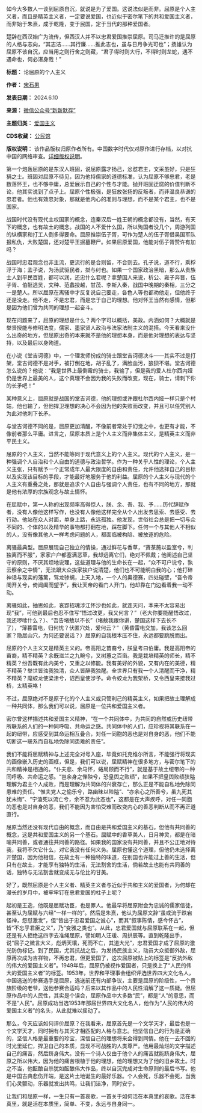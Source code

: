 如今大多数人一谈到屈原自沉，就说是为了爱国。这说法似是而非。屈原是个人主义者，而且是精英主义者，一定要说爱国，也近似于密尔笔下的共和爱国主义者，而非始于朱熹，成于乾隆，变于民国，定于当代的那种爱国者。


楚辞在西汉始广为流传，但西汉人并不以忠君爱国推崇屈原。司马迁推许的是屈原的人格与志向，“其志洁……其行廉……推此志也，虽与日月争光可也”；扬雄认为屈原不该自沉，应当用之则行舍之则藏，“君子得时则大行，不得时则龙蛇，遇不遇命也，何必湛身哉！”




**标题：** 论屈原的个人主义  

**作者：** [宋石男](https://chinadigitaltimes.net/space/新新默存)  

**发表日期：** 2024.6.10  

**来源：** [微信公众号“新新默存”](https://web.archive.org/web/https://mp.weixin.qq.com/s/CRm6iakNy6KuF_4wPWW13g)  

**主题归类：** [爱国主义](https://chinadigitaltimes.net/space/爱国主义)  

**CDS收藏：** [公民馆](https://chinadigitaltimes.net/space/%E5%85%AC%E6%B0%91%E9%A6%86)  

**版权说明：** 该作品版权归原作者所有。中国数字时代仅对原作进行存档，以对抗中国的网络审查。[详细版权说明](https://chinadigitaltimes.net/chinese/copyright)。


第一个炮轰屈原的是东汉人班固，说屈原露才扬己，忿怼君主，文采虽好，只是狂狷之士。班固对屈原不待见，因为他持儒家的道德标准，认为屈原不够忠君，老是数落怀王，也不够中庸，总爱展示自己的个性与才能。抛开班固迂腐的价值判断不论，他其实说到了点子上。屈原个性极强，是狂放张扬的反叛者，而非温良恭谦的忠君者。他也有效忠对象，那就是他内心的准则与理想，而不是某个君主，也不是国家。


战国时代没有现代主权国家的概念，连秦汉后一姓王朝的概念都没有，当然，有天下的概念，也有故土的概念。战国的人不爱什么国，所以殉国者没几个，周游列国的纵横家和打工人倒多得要命。屈原推崇伍子胥，可作为楚人的伍子胥借吴国军队报私仇，大败楚国，还对楚平王掘墓鞭尸。如果屈原爱国，他能对伍子胥赞许有加吗？


战国时忠君观念也非主流，更流行的是合则留，不合则去。孔子说，道不行，乘桴浮于海；孟子说，为汤武驱民者，桀与纣也。如果一个国家政治黑暗，那么从贵族士人到平民百姓，都可以润，还忠什么君呢？拿楚国人来说，析公、雍子奔晋，伍子胥、伯噽逃吴，文种、范蠡投越，甘茂、李斯入秦，战国中晚期的秦相，三分之一是楚人。所以屈原在离骚中才反复说自己要走，各色人等也都劝他走，但他终于还是没走。他不走，不是忠君，而是忠于自己的理想。他对怀王当然有感情，但那是因为他们曾为共同的理想一起奋斗。


现在问题来了，屈原的理想是什么？两个字可以概括，美政。内涵如何？大概就是举贤授能与修明法度，儒家、墨家贤人政治与法家法制主义的混搭。今天看来没什么出奇的地方，但屈原出奇的本来就不是他的理想本身，而是他对理想的表达与坚持，以及最后以身殉道。


在小说《堂吉诃德》中，一个理发师扮成的骑士跟堂吉诃德决斗——其实不过是打架，堂吉诃德不是对手，被打倒在地，胡子乱了，满脸血污，狼狈不堪。堂吉诃德怎么说的？他说：“我是世界上最倒霉的骑士，我输了，但是我的爱人杜尔西内娅仍是世界上最美的人，这个真理不会因为我的失败而改变，现在，骑士，请刺下你的长矛吧！”


某种意义上，屈原就是战国的堂吉诃德，他的理想或许跟杜尔西内娅一样只是个村姑，他也输了，但他捍卫理想的决心不会因为他的失败而改变，并且可以任凭别人为此对他刺下长矛。


与堂吉诃德不同的是，屈原更加清醒，不像前者常处于幻觉之中，也更有才能，不像前者那么平庸。进言之，屈原本质上是个人主义而非集体主义，是精英主义而非平民主义。


屈原的个人主义，当然不能等同于现代意义上的个人主义。现代的个人主义，是一种强调个人自治和个人自由的道德与政治哲学。作为一种关乎人性的理论，个人主义主张，只有赋予一个正常成年人最大限度的自由和责任，允许他选择自己的目标以及实现该目标的手段，才能最好地服务于他的利益。屈原的个人主义与现代的个人主义有重叠之处，那就是追求个人自由与强调个人责任，也有不同的地方，那就是他有浓厚的宗族观念与故土情怀。


在屈赋中，第一人称的出现频率高得惊人，朕、余、吾、我、予……历代辞赋作者，没有人像他这样写作，也没有人像他这样完全从个人出发去思索、去感受、去行动。他站在众人对面，单身上路，永远孤独。他发现，世俗社会总是把一切与众不同的、个体的以及精华的事物都打翻在地，踩在脚下。任何一个与其他人不相似的人，没有像其他人一样考虑问题的人，都面临被构陷、被放逐的危险。


离骚最典型。屈原展现自己独立的情操，通过鲜花与香草，“薋菉葹以盈室兮，判独离而不服”，家家户户都塞满恶草，我却远离它们，绝对不佩戴；他阐述自己坚守的原则，不厌其烦地说理，这些道理与他的生命长在一起，“众不可户说兮，孰云察余之中情”，无法跟大众挨家挨户说清楚，他们也不可能明白我的心；他打碎神话与现实的藩篱，驾龙骖螭，上天入地，一个人的奥德赛，四处碰壁，“吾令帝阍开关兮，倚阊阖而望予”，我让天帝的看门人开门，他却靠在门边看着我一动不动。


离骚如此，抽思如此，哀郢招魂涉江怀沙也如此，就连天问，本来不太容易出现“我”，可他到最后也忍不住写“悟过改更，我又何言？”（老大你要能醒悟改过，我还啰嗦什么？）、“吾告堵敖以不长”（堵敖我跟你讲，楚国这样下去长不了），“薄暮雷电，归何忧？伏匿穴处，爰何云？”（黄昏雷电交加，我该怎么回家？隐居山穴，为何还要说话？）屈原的自我根本压不住，永远都要跳脱而出。


屈原的个人主义又是精英主义的。帝高阳之苗裔兮，朕皇考曰伯庸。我是高阳帝的苗裔，精不精英？余既滋兰之九畹兮，又树蕙之百亩。我是栽培精英的师长，精不精英？纷吾既有此内美兮，又重之以修能。我有美好的外貌，又有内在的美德，精不精英？举世皆浊我独清，众人皆醉我独醒。全世界只有我一个人清醒而干净，精不精英？麾蛟龙使梁津兮，诏西皇使涉予。命令蛟龙为我架桥，又令西皇来接我过桥，太精英咯！


不过，屈原绝对不是原子化的个人主义或只管利己的精英主义，如果把故土理解成一种共同体，那么我们可以说，屈原是一位共和爱国主义者。


密尔曾这样描述共和爱国主义精神，“在一个共同体中，为共同的自然或历史纽带所联系的人们的一种同呼吸、共命运之感。共同体中的人们，应珍视将其联系在一起的纽带，应感受到其命运相互叠合，对任一同胞的恶也是对自身的恶，他们不能切断这一联系而自私地免除同患难的责任”。


我们不能将屈赋精神与上述完全对号入座，毕竟如托克维尔所言，不能强行将现实的画像嵌入历史的画框，但是，我们可以说，屈赋精神在很多地方，与密尔笔下的共和精神是相通的。“仆夫悲、余马怀，蜷局顾而不行”，就是基于故土纽带的一种同呼吸、共命运之感。“岂余身之惮殃兮，恐皇舆之败绩”，如果不把皇舆败绩狭隘理解为君主个人成败，而是理解为共同体的兴衰存亡，那么正是不能自私地免除同患难的责任。“惟夫党人之偷乐兮，路幽昧以险隘”、“亦余心之所善兮，虽九死其犹未悔”、“宁溘死以流亡兮，余不忍为此态也”，这都是在大声疾呼，对任一同胞的恶也是对自身的恶，我们不能因为害怕受难而改变内心的善恶判断从而不再正道直行。


屈原当然还没有现代自由的概念，而自由是共和爱国主义的基石。但他有共同善的概念，这是共和爱国主义的另一个基石。屈赋中的香草美人，日月神灵，都是在暗喻共同善，或者通往共同善的路径。如果我的国家没有共同善，并且不公正地对待我，我将不欠它什么，对它我没有任何义务。屈原也懂这个道理，但他仍未选择离开楚国，因为他相信，在故土有一种独特的味道，在别国也许能过上善的生活，但只有在故土，才能享有独特的生活，无法割舍的生活，倘若故土也能有共同善的话，独特与无法割舍就变成无与伦比的甘美。


好了，既然屈原是个人主义者、精英主义者与近似于共和主义的爱国者，为何却在漫长的岁月中，被牢牢钉在忠君爱国的柱子上呢？


起初是王逸，他既是屈赋功臣，也是罪人。他最早将屈原附会为忠诚的儒家信徒，甚至认为屈赋与六经“一样一样的”。然后是朱熹，他认为屈原文辞“虽或流于跌宕怪神，怨怼激发”，但“皆出于忠君爱国之诚心”，而其“叙事陈情，感今怀古”，皆“不忘乎君臣之义”，乃“变雅之类也”。从此，忠君爱国就与屈原联系在一起，但还是有人拒绝这四字去准绳屈原，譬如明人汪瑗、周拱辰等。直到乾隆出手，说“屈子之微言大义，彪炳天壤，死而不亡，其道大光”，忠君爱国才成了屈原的激光防伪标记。到了民国，尤其抗战之后，为发扬民族主义，动员大众抵御外敌，屈原再次成为吉祥物，不再忠君，但更爱国了，这次屈原被贴上的标签是“反抗外敌的伟大的爱国主义者”。1949年后，屈原仍被视作爱国者，只是换上了“人民的伟大的爱国主义者”的标签。1953年，世界和平理事会组织评选世界四大文化名人，中国选送的参赛选手是屈原，选送前还有内部争议，主要是屈原的阶级性，一个贵族阶级的老爷，送他参赛合适吗？后来以其作品中的人民性消解了这一质疑。但屈原作品中的人民性，其实是个误会，屈原作品中大多数“民”，都是“人”的意思，而不是“人民”。屈原成功当选1953年那届世界四大文化名人，他作为“人民的伟大的爱国主义者”的名头，从此就难以摇动了。


那么，今天应该如何评价屈原？在我看来，屈原首先是一个文学天才，最后也是一个文学天才，同时拥有与其天才相匹配的人格与意志。他坚信自己的行为是正确的，坚信人格是最重要的珍宝，深信自己的理想将来会得到同情。他在一去不回的时光里延伫，捍卫自己的本质，显现不可战胜的人类尊严。他用最灿烂的文字描述自己的痛苦，然后跻身伟大。没有一个诗人仅由于他个人的痛苦就能跻身伟大，屈原之所以伟大，因为他的痛苦根植于他的理想，他的理想又为了他的旧乡故土。时之不当，他酝酿自杀犹如酝酿伟大作品，终以自沉完成对生命原则的最后书写。他是中国古典悲伤开端，是这片土地诞生的最好乐器。个人会死，乐器不会死，当我们心灵颤动，乐器就发出共鸣，让我们洁净，同时安宁。


让我们和屈原一样，一生只有一首哀歌，一首关于如何活在本真里的哀歌。活在本真里，就是活在本质里，简单、不变，永远与自身同一。

